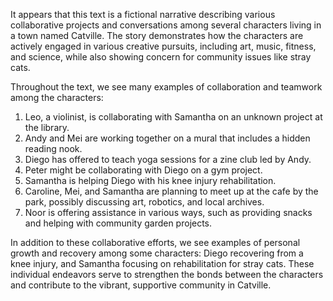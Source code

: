 It appears that this text is a fictional narrative describing various collaborative projects and conversations among several characters living in a town named Catville. The story demonstrates how the characters are actively engaged in various creative pursuits, including art, music, fitness, and science, while also showing concern for community issues like stray cats.

Throughout the text, we see many examples of collaboration and teamwork among the characters:
1. Leo, a violinist, is collaborating with Samantha on an unknown project at the library.
2. Andy and Mei are working together on a mural that includes a hidden reading nook.
3. Diego has offered to teach yoga sessions for a zine club led by Andy.
4. Peter might be collaborating with Diego on a gym project.
5. Samantha is helping Diego with his knee injury rehabilitation.
6. Caroline, Mei, and Samantha are planning to meet up at the cafe by the park, possibly discussing art, robotics, and local archives.
7. Noor is offering assistance in various ways, such as providing snacks and helping with community garden projects.

In addition to these collaborative efforts, we see examples of personal growth and recovery among some characters: Diego recovering from a knee injury, and Samantha focusing on rehabilitation for stray cats. These individual endeavors serve to strengthen the bonds between the characters and contribute to the vibrant, supportive community in Catville.
